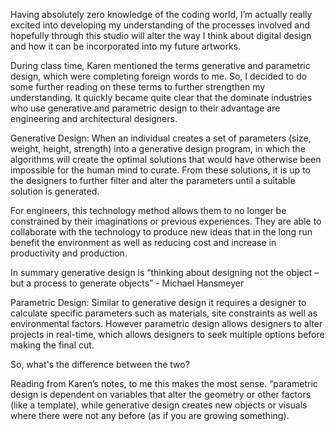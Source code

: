 Having absolutely zero knowledge of the coding world, I’m actually really excited into developing my understanding of the processes involved and hopefully through this studio will alter the way I think about digital design and how it can be incorporated into my future artworks.  

During class time, Karen mentioned the terms generative and parametric design, which were completing foreign words to me. So, I decided to do some further reading on these terms to further strengthen my understanding. It quickly became quite clear that the dominate industries who use generative and parametric design to their advantage are engineering and architectural designers.  

Generative Design: When an individual creates a set of parameters (size, weight, height, strength) into a generative design program, in which the algorithms will create the optimal solutions that would have otherwise been impossible for the human mind to curate. From these solutions, it is up to the designers to further filter and alter the parameters until a suitable solution is generated.  

For engineers, this technology method allows them to no longer be constrained by their imaginations or previous experiences. They are able to collaborate with the technology to produce new ideas that in the long run benefit the environment as well as reducing cost and increase in productivity and production.  

In summary generative design is “thinking about designing not the object – but a process to generate objects” - Michael Hansmeyer 

Parametric Design: Similar to generative design it requires a designer to calculate specific parameters such as materials, site constraints as well as environmental factors. However parametric design allows designers to alter projects in real-time, which allows designers to seek multiple options before making the final cut.  

So, what's the difference between the two? 

Reading from Karen’s notes, to me this makes the most sense. “parametric design is dependent on variables that alter the geometry or other factors (like a template), while generative design creates new objects or visuals where there were not any before (as if you are growing something). 
